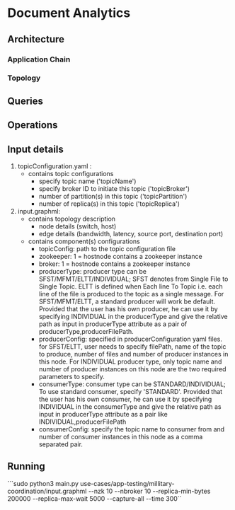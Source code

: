 # Document Analytics


## Architecture

### Application Chain




### Topology



## Queries  
  

  
## Operations
  

  
## Input details
1. topicConfiguration.yaml :
   - contains topic configurations
     - specify topic name ('topicName')
     - specify broker ID to initiate this topic ('topicBroker')
     - number of partition(s) in this topic ('topicPartition')
     - number of replica(s) in this topic ('topicReplica')
2. input.graphml:
   - contains topology description
     - node details (switch, host)
     - edge details (bandwidth, latency, source port, destination port)
   - contains component(s) configurations 
     - topicConfig: path to the topic configuration file
     - zookeeper: 1 = hostnode contains a zookeeper instance
     - broker: 1 = hostnode contains a zookeeper instance
     - producerType: producer type can be SFST/MFMT/ELTT/INDIVIDUAL; SFST denotes from Single File to Single Topic. ELTT is defined when Each line To Topic i.e. each line of the file is produced to the topic as a single message. For SFST/MFMT/ELTT, a standard producer will work be default.
     Provided that the user has his own producer, he can use it by specifying INDIVIDUAL in the producerType and give the relative path as input in producerType attribute as a pair of producerType,producerFilePath.
     - producerConfig: specified in producerConfiguration yaml files.
          for SFST/ELTT, user needs to specify filePath, name of the topic to produce, number of files and number of producer instances in this node. For INDIVIDUAL producer type, only topic name and number of producer instances on this node are the two required parameters to specify.
     - consumerType: consumer type can be STANDARD/INDIVIDUAL; To use standard consumer, specify 'STANDARD'. Provided that the user has his own consumer, he can use it by specifying INDIVIDUAL in the consumerType and give the relative path as input in producerType attribute as a pair like INDIVIDUAL,producerFilePath
     - consumerConfig: specify the topic name to  consumer from and number of consumer instances in this node as a comma separated pair.

 
## Running
   
 ```sudo python3 main.py use-cases/app-testing/millitary-coordination/input.graphml --nzk 10 --nbroker 10 --replica-min-bytes 200000 --replica-max-wait 5000 --capture-all --time 300``